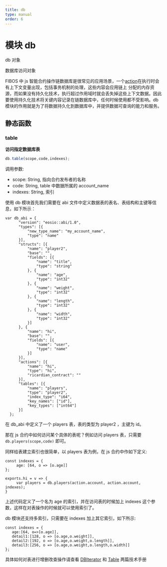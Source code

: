 ```yaml
---
title: db
type: manual
order: 6
---
```

# 模块 db
db 对象

数据库访问对象

FIBOS 中 js 智能合约操作链数据库是很常见的应用场景，一个[action](index.html)在执行时会有上下文变量出现，包括事务机制的处理，这些内容会应用链上
分配的内存资源，而如果没有持久化技术，执行超过作用域时就会丢失掉这些上下文数据。因此要使用持久化技术将关键内容记录在链数据库中，任何时候使用都不受影响。db 模块的作用就是为了将数据持久化到数据库中，并提供数据可查询的能力和服务。

## 静态函数
        
### table
**访问指定数据库表**

```JavaScript
db.table(scope,code,indexes);
```

调用参数:
* scope: String, 指向合约发布者的名称
* code: String, table 中数据所属的 account_name
* indexes: String, 索引

使用 db 模块首先我们需要在 abi 文件中定义数据表的表名、表结构和主键等信息，如下所示：
```
var db_abi = {
      "version": "eosio::abi/1.0",
      "types": [{
          "new_type_name": "my_account_name",
          "type": "name"
      }],
      "structs": [{
          "name": "player2",
          "base": "",
          "fields": [{
              "name": "title",
              "type": "string"
          }, {
              "name": "age",
              "type": "int32"
          }, {
              "name": "weight",
              "type": "int32"
          }, {
              "name": "length",
              "type": "int32"
          }, {
              "name": "width",
              "type": "int32"
          }]
      }, {
          "name": "hi",
          "base": "",
          "fields": [{
              "name": "user",
              "type": "name"
          }]
      }],
      "actions": [{
          "name": "hi",
          "type": "hi",
          "ricardian_contract": ""
      }],
      "tables": [{
          "name": "players",
          "type": "player2",
          "index_type": "i64",
          "key_names": ["id"],
          "key_types": ["int64"]
      }]
  };
```
在 db_abi 中定义了一个 players 表，表的类型为 player2 ，主键为 id。

那在 js 合约中如何访问某个具体的表呢？例如访问 players 表，只需要 `db.players(scope,code)` 即可。

同样给表建立索引也很简单，以 players 表为例，在 js 合约中作如下定义:
```
const indexes = {
     age: [64, o => [o.age]]
};

exports.hi = v => {
     var players = db.players(action.account, action.account, indexes);
}
```
上述代码定义了一个名为 age 的索引，并在访问表的时候加上 indexes 这个参数，这样在对表操作的时候就可以使用索引了。

db 模块还支持多索引，只需要在 indexes 加上其它索引，如下所示:
```
const indexes = {
   age:[64, o=>[o.age]],
   detail1:[128, o => [o.age,o.weight]],
   detail2:[192, o => [o.age,o.weight,o.length]],
   detail3:[256, o => [o.age,o.weight,o.length,o.width]]
};
```
具体如何对表进行增删改查操作请查看 [DBIterator](dbiterator.html) 和 [Table](Table.html) 两篇技术手册


